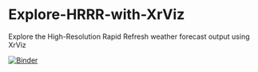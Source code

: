 # Explore-HRRR-with-XrViz
Explore the High-Resolution Rapid Refresh weather forecast output using XrViz

[![Binder](https://aws-uswest2-binder.pangeo.io/badge_logo.svg)](https://aws-uswest2-binder.pangeo.io/v2/gh/rsignell-usgs/Explore-HRRR-with-XrViz/master?filepath=HRRR_dashboard.ipynb)

